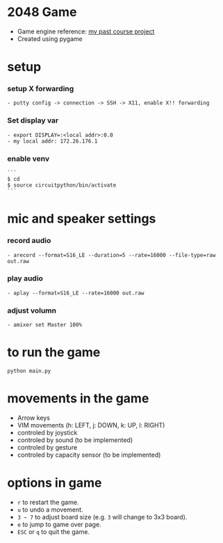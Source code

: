 
# 2048 Game
- Game engine reference: [my past course project](https://github.com/ethanh6/Adversarial_Search_2048_Game)
- Created using pygame

# setup
### setup X forwarding
	- putty config -> connection -> SSH -> X11, enable X!! forwarding
### Set display var
	- export DISPLAY=:<local addr>:0.0
	- my local addr: 172.26.176.1
### enable venv
	```
	$ cd
	$ source circuitpython/bin/activate
	```

# mic and speaker settings
### record audio
	- arecord --format=S16_LE --duration=5 --rate=16000 --file-type=raw out.raw
### play audio
	- aplay --format=S16_LE --rate=16000 out.raw
### adjust volumn 
	- amixer set Master 100%

# to run the game
```python main.py```

# movements in the game
- Arrow keys
- VIM movements (h: LEFT, j: DOWN, k: UP, l: RIGHT)
- controled by joystick
- controled by sound (to be implemented)
- controled by gesture 
- controled by capacity sensor (to be implemented)

# options in game
- `r` to restart the game.
- `u` to undo a movement.
- `3 ~ 7` to adjust board size (e.g. `3` will change to 3x3 board).
- `e` to jump to game over page.
- `ESC` or `q` to quit the game.
